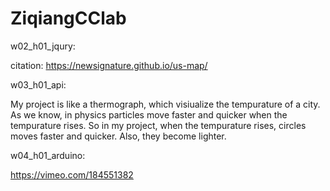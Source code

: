 # ZiqiangCClab


w02_h01_jqury: 

citation: https://newsignature.github.io/us-map/

w03_h01_api:

My project is like a thermograph, which visiualize the tempurature of a city. As we know, in physics particles move faster and quicker when the tempurature rises. So in my project, when the tempurature rises, circles moves faster and quicker. Also, they become lighter.

w04_h01_arduino: 

https://vimeo.com/184551382
